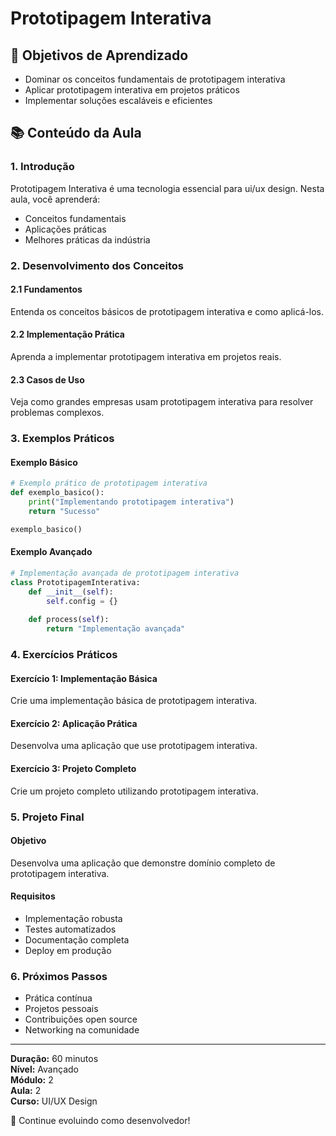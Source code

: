 # Prototipagem Interativa

## 🎯 Objetivos de Aprendizado
- Dominar os conceitos fundamentais de prototipagem interativa
- Aplicar prototipagem interativa em projetos práticos
- Implementar soluções escaláveis e eficientes

## 📚 Conteúdo da Aula

### 1. Introdução
Prototipagem Interativa é uma tecnologia essencial para ui/ux design. Nesta aula, você aprenderá:

- Conceitos fundamentais
- Aplicações práticas
- Melhores práticas da indústria

### 2. Desenvolvimento dos Conceitos

#### 2.1 Fundamentos
Entenda os conceitos básicos de prototipagem interativa e como aplicá-los.

#### 2.2 Implementação Prática
Aprenda a implementar prototipagem interativa em projetos reais.

#### 2.3 Casos de Uso
Veja como grandes empresas usam prototipagem interativa para resolver problemas complexos.

### 3. Exemplos Práticos

#### Exemplo Básico
```python
# Exemplo prático de prototipagem interativa
def exemplo_basico():
    print("Implementando prototipagem interativa")
    return "Sucesso"

exemplo_basico()
```

#### Exemplo Avançado
```python
# Implementação avançada de prototipagem interativa
class PrototipagemInterativa:
    def __init__(self):
        self.config = {}
    
    def process(self):
        return "Implementação avançada"
```

### 4. Exercícios Práticos

#### Exercício 1: Implementação Básica
Crie uma implementação básica de prototipagem interativa.

#### Exercício 2: Aplicação Prática
Desenvolva uma aplicação que use prototipagem interativa.

#### Exercício 3: Projeto Completo
Crie um projeto completo utilizando prototipagem interativa.

### 5. Projeto Final

#### Objetivo
Desenvolva uma aplicação que demonstre domínio completo de prototipagem interativa.

#### Requisitos
- Implementação robusta
- Testes automatizados
- Documentação completa
- Deploy em produção

### 6. Próximos Passos

- Prática contínua
- Projetos pessoais
- Contribuições open source
- Networking na comunidade

---

**Duração:** 60 minutos  
**Nível:** Avançado  
**Módulo:** 2  
**Aula:** 2  
**Curso:** UI/UX Design

🎉 Continue evoluindo como desenvolvedor!
